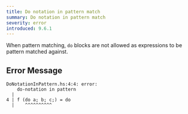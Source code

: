```yaml
---
title: Do notation in pattern match
summary: Do notation in pattern match
severity: error
introduced: 9.6.1
---
```


When pattern matching, `do` blocks are not allowed as expressions to be pattern matched against.

## Error Message
```
DoNotationInPattern.hs:4:4: error:
    do-notation in pattern
  |
4 | f (do a; b; c;) = do
  |    ^^^^^^^^^^
```
